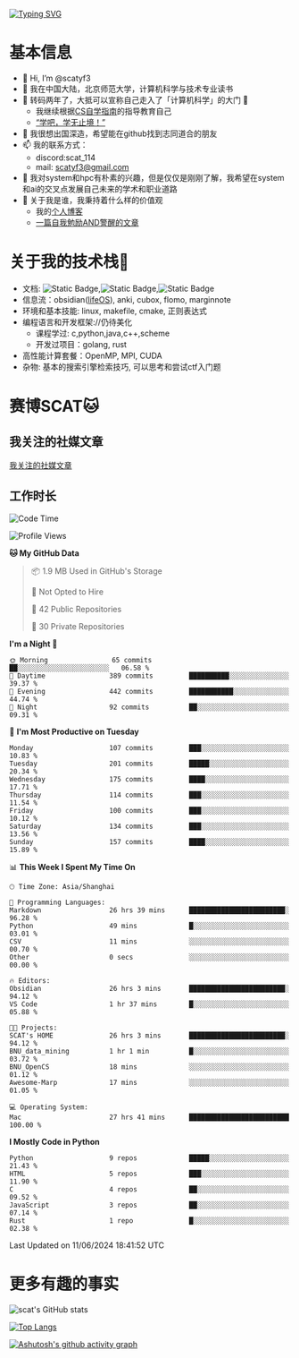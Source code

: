 [![Typing SVG](https://readme-typing-svg.demolab.com?font=Fira+Code&pause=1000&center=true&vCenter=true&multiline=true&width=470&height=98&lines=Across+the+Great+Wall+;we+can+reach+every+corner+in+the+world)](https://git.io/typing-svg)

# 基本信息
- 👋 Hi, I’m @scatyf3
- 👀 我在中国大陆，北京师范大学，计算机科学与技术专业读书
- 🌱 转码两年了，大抵可以宣称自己走入了「计算机科学」的大门 🥺
  - 我继续根据[CS自学指南](https://csdiy.wiki/)的指导教育自己 
  - [“学吧，学无止境！” ](https://www.acm.org/binaries/content/assets/education/cs2013_chinese.pdf)
- 💞️ 我很想出国深造，希望能在github找到志同道合的朋友
- 📫 我的联系方式：
  -   discord:scat_114
  -   mail: scatyf3@gmail.com
- 🌟 我对system和hpc有朴素的兴趣，但是仅仅是刚刚了解，我希望在system和ai的交叉点发展自己未来的学术和职业道路
- 🤔 关于我是谁，我秉持着什么样的价值观
  - 我的[个人博客](https://scatyfs-blog.gitbook.io/scats-blog)
  - [一篇自我勉励AND警醒的文章](https://www.zhihu.com/question/595969891/answer/3060352057)
 
# 关于我的技术栈🔧
- 文档: ![Static Badge](https://img.shields.io/badge/markdown-gray),![Static Badge](https://img.shields.io/badge/latex-gray),![Static Badge](https://img.shields.io/badge/marp-blue)
- 信息流：obsidian([lifeOS](https://github.com/quanru/obsidian-example-lifeos)), anki, cubox, flomo, marginnote
- 环境和基本技能: linux, makefile, cmake, 正则表达式
- 编程语言和开发框架://仍待美化
  - 课程学过: c,python,java,c++,scheme
  - 开发过项目：golang, rust
- 高性能计算套餐：OpenMP, MPI, CUDA 
- 杂物: 基本的搜索引擎检索技巧, 可以思考和尝试ctf入门题

# 赛博SCAT🐱

## 我关注的社媒文章
[我关注的社媒文章](https://www.notion.so/6379b986d4964818b078b0328b41f73b?v=19fc0e6483ec4fada09d6c68f7b20732)

## 工作时长
<!--START_SECTION:waka-->
![Code Time](http://img.shields.io/badge/Code%20Time-209%20hrs-blue)

![Profile Views](http://img.shields.io/badge/Profile%20Views-2-blue)

**🐱 My GitHub Data** 

> 📦 1.9 MB Used in GitHub's Storage 
 > 
> 🚫 Not Opted to Hire
 > 
> 📜 42 Public Repositories 
 > 
> 🔑 30 Private Repositories 
 > 
**I'm a Night 🦉** 

```text
🌞 Morning                65 commits          ██░░░░░░░░░░░░░░░░░░░░░░░   06.58 % 
🌆 Daytime                389 commits         ██████████░░░░░░░░░░░░░░░   39.37 % 
🌃 Evening                442 commits         ███████████░░░░░░░░░░░░░░   44.74 % 
🌙 Night                  92 commits          ██░░░░░░░░░░░░░░░░░░░░░░░   09.31 % 
```
📅 **I'm Most Productive on Tuesday** 

```text
Monday                   107 commits         ███░░░░░░░░░░░░░░░░░░░░░░   10.83 % 
Tuesday                  201 commits         █████░░░░░░░░░░░░░░░░░░░░   20.34 % 
Wednesday                175 commits         ████░░░░░░░░░░░░░░░░░░░░░   17.71 % 
Thursday                 114 commits         ███░░░░░░░░░░░░░░░░░░░░░░   11.54 % 
Friday                   100 commits         ███░░░░░░░░░░░░░░░░░░░░░░   10.12 % 
Saturday                 134 commits         ███░░░░░░░░░░░░░░░░░░░░░░   13.56 % 
Sunday                   157 commits         ████░░░░░░░░░░░░░░░░░░░░░   15.89 % 
```


📊 **This Week I Spent My Time On** 

```text
🕑︎ Time Zone: Asia/Shanghai

💬 Programming Languages: 
Markdown                 26 hrs 39 mins      ████████████████████████░   96.28 % 
Python                   49 mins             █░░░░░░░░░░░░░░░░░░░░░░░░   03.01 % 
CSV                      11 mins             ░░░░░░░░░░░░░░░░░░░░░░░░░   00.70 % 
Other                    0 secs              ░░░░░░░░░░░░░░░░░░░░░░░░░   00.00 % 

🔥 Editors: 
Obsidian                 26 hrs 3 mins       ████████████████████████░   94.12 % 
VS Code                  1 hr 37 mins        █░░░░░░░░░░░░░░░░░░░░░░░░   05.88 % 

🐱‍💻 Projects: 
SCAT's HOME              26 hrs 3 mins       ████████████████████████░   94.12 % 
BNU_data_mining          1 hr 1 min          █░░░░░░░░░░░░░░░░░░░░░░░░   03.72 % 
BNU_OpenCS               18 mins             ░░░░░░░░░░░░░░░░░░░░░░░░░   01.12 % 
Awesome-Marp             17 mins             ░░░░░░░░░░░░░░░░░░░░░░░░░   01.05 % 

💻 Operating System: 
Mac                      27 hrs 41 mins      █████████████████████████   100.00 % 
```

**I Mostly Code in Python** 

```text
Python                   9 repos             █████░░░░░░░░░░░░░░░░░░░░   21.43 % 
HTML                     5 repos             ███░░░░░░░░░░░░░░░░░░░░░░   11.90 % 
C                        4 repos             ██░░░░░░░░░░░░░░░░░░░░░░░   09.52 % 
JavaScript               3 repos             ██░░░░░░░░░░░░░░░░░░░░░░░   07.14 % 
Rust                     1 repo              █░░░░░░░░░░░░░░░░░░░░░░░░   02.38 % 
```




 Last Updated on 11/06/2024 18:41:52 UTC
<!--END_SECTION:waka-->


# 更多有趣的事实 

![scat's GitHub stats](https://github-readme-stats.vercel.app/api?username=scatyf3&count_private=true&theme=synthwave)

[![Top Langs](https://github-readme-stats.vercel.app/api/top-langs/?username=scatyf3&layout=compact&langs_count=12&theme=synthwave&hide=javascript,html,css&size_weight=0.5&count_weight=0.5)](https://github.com/anuraghazra/github-readme-statss)

[![Ashutosh's github activity graph](https://github-readme-activity-graph.vercel.app/graph?username=scatyf3&theme=dracula)](https://github.com/ashutosh00710/github-readme-activity-graph)

<!---
scatfy3/scatfy3 is a ✨ special ✨ repository because its `README.md` (this file) appears on your GitHub profile.
You can click the Preview link to take a look at your changes.
--->
